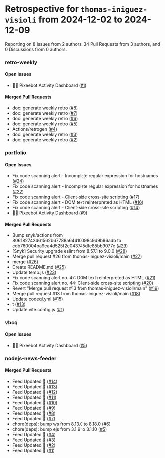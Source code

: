 # Retrospective for `thomas-iniguez-visioli` from 2024-12-02 to 2024-12-09

Reporting on 8 Issues from 2 authors, 34 Pull Requests from 3 authors, and 0 Discussions from 0 authors.


### retro-weekly

#### Open Issues

- 🧚🤖 Pixeebot Activity Dashboard ([#1](https://github.com/thomas-iniguez-visioli/retro-weekly/issues/1))

#### Merged Pull Requests

- doc: generate weekly retro ([#8](https://github.com/thomas-iniguez-visioli/retro-weekly/pull/8))
- doc: generate weekly retro ([#7](https://github.com/thomas-iniguez-visioli/retro-weekly/pull/7))
- doc: generate weekly retro ([#6](https://github.com/thomas-iniguez-visioli/retro-weekly/pull/6))
- doc: generate weekly retro ([#5](https://github.com/thomas-iniguez-visioli/retro-weekly/pull/5))
- Actions/retrogen ([#4](https://github.com/thomas-iniguez-visioli/retro-weekly/pull/4))
- doc: generate weekly retro ([#3](https://github.com/thomas-iniguez-visioli/retro-weekly/pull/3))
- doc: generate weekly retro ([#2](https://github.com/thomas-iniguez-visioli/retro-weekly/pull/2))

### portfolio

#### Open Issues

- Fix code scanning alert - Incomplete regular expression for hostnames ([#24](https://github.com/thomas-iniguez-visioli/portfolio/issues/24))
- Fix code scanning alert - Incomplete regular expression for hostnames ([#22](https://github.com/thomas-iniguez-visioli/portfolio/issues/22))
- Fix code scanning alert - Client-side cross-site scripting ([#17](https://github.com/thomas-iniguez-visioli/portfolio/issues/17))
- Fix code scanning alert - DOM text reinterpreted as HTML ([#16](https://github.com/thomas-iniguez-visioli/portfolio/issues/16))
- Fix code scanning alert - Client-side cross-site scripting ([#14](https://github.com/thomas-iniguez-visioli/portfolio/issues/14))
- 🧚🤖 Pixeebot Activity Dashboard ([#9](https://github.com/thomas-iniguez-visioli/portfolio/issues/9))

#### Merged Pull Requests

- Bump snyk/actions from 806182742461562b67788a64410098c9d9b96adb to cdb760004ba9ea4d525f2e043745dfe85bb9077e ([#29](https://github.com/thomas-iniguez-visioli/portfolio/pull/29))
- [Snyk] Security upgrade eslint from 8.57.1 to 9.0.0 ([#28](https://github.com/thomas-iniguez-visioli/portfolio/pull/28))
- Merge pull request #26 from thomas-iniguez-visioli/main ([#27](https://github.com/thomas-iniguez-visioli/portfolio/pull/27))
- merge ([#26](https://github.com/thomas-iniguez-visioli/portfolio/pull/26))
- Create README.md ([#25](https://github.com/thomas-iniguez-visioli/portfolio/pull/25))
- Update temp.js ([#23](https://github.com/thomas-iniguez-visioli/portfolio/pull/23))
- Fix code scanning alert no. 47: DOM text reinterpreted as HTML ([#21](https://github.com/thomas-iniguez-visioli/portfolio/pull/21))
- Fix code scanning alert no. 44: Client-side cross-site scripting ([#20](https://github.com/thomas-iniguez-visioli/portfolio/pull/20))
- Revert "Merge pull request #13 from thomas-iniguez-visioli/main" ([#19](https://github.com/thomas-iniguez-visioli/portfolio/pull/19))
- Merge pull request #13 from thomas-iniguez-visioli/main ([#18](https://github.com/thomas-iniguez-visioli/portfolio/pull/18))
- Update codeql.yml ([#15](https://github.com/thomas-iniguez-visioli/portfolio/pull/15))
- t ([#13](https://github.com/thomas-iniguez-visioli/portfolio/pull/13))
- Update vite.config.js ([#1](https://github.com/thomas-iniguez-visioli/portfolio/pull/1))

### vbcq

#### Open Issues

- 🧚🤖 Pixeebot Activity Dashboard ([#5](https://github.com/thomas-iniguez-visioli/vbcq/issues/5))

### nodejs-news-feeder

#### Merged Pull Requests

- Feed Updated 🍿 ([#14](https://github.com/thomas-iniguez-visioli/nodejs-news-feeder/pull/14))
- Feed Updated 🍿 ([#13](https://github.com/thomas-iniguez-visioli/nodejs-news-feeder/pull/13))
- Feed Updated 🍿 ([#12](https://github.com/thomas-iniguez-visioli/nodejs-news-feeder/pull/12))
- Feed Updated 🍿 ([#11](https://github.com/thomas-iniguez-visioli/nodejs-news-feeder/pull/11))
- Feed Updated 🍿 ([#10](https://github.com/thomas-iniguez-visioli/nodejs-news-feeder/pull/10))
- Feed Updated 🍿 ([#9](https://github.com/thomas-iniguez-visioli/nodejs-news-feeder/pull/9))
- Feed Updated 🍿 ([#8](https://github.com/thomas-iniguez-visioli/nodejs-news-feeder/pull/8))
- Feed Updated 🍿 ([#7](https://github.com/thomas-iniguez-visioli/nodejs-news-feeder/pull/7))
- chore(deps): bump ws from 8.13.0 to 8.18.0 ([#6](https://github.com/thomas-iniguez-visioli/nodejs-news-feeder/pull/6))
- chore(deps): bump ejs from 3.1.9 to 3.1.10 ([#5](https://github.com/thomas-iniguez-visioli/nodejs-news-feeder/pull/5))
- Feed Updated 🍿 ([#4](https://github.com/thomas-iniguez-visioli/nodejs-news-feeder/pull/4))
- Feed Updated 🍿 ([#3](https://github.com/thomas-iniguez-visioli/nodejs-news-feeder/pull/3))
- Feed Updated 🍿 ([#2](https://github.com/thomas-iniguez-visioli/nodejs-news-feeder/pull/2))
- Feed Updated 🍿 ([#1](https://github.com/thomas-iniguez-visioli/nodejs-news-feeder/pull/1))